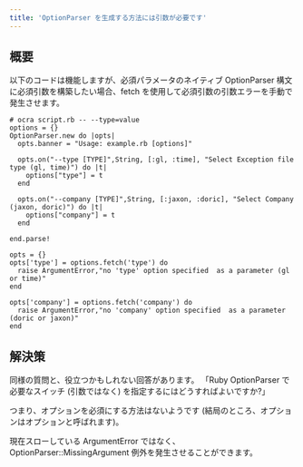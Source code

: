 ```yaml
---
title: 'OptionParser を生成する方法には引数が必要です'
---
```


## 概要
以下のコードは機能しますが、必須パラメータのネイティブ OptionParser 構文に必須引数を構築したい場合、fetch を使用して必須引数の引数エラーを手動で発生させます。

```
# ocra script.rb -- --type=value
options = {}
OptionParser.new do |opts|
  opts.banner = "Usage: example.rb [options]"

  opts.on("--type [TYPE]",String, [:gl, :time], "Select Exception file type (gl, time)") do |t|
    options["type"] = t
  end

  opts.on("--company [TYPE]",String, [:jaxon, :doric], "Select Company (jaxon, doric)") do |t|
    options["company"] = t
  end

end.parse!

opts = {}
opts['type'] = options.fetch('type') do
  raise ArgumentError,"no 'type' option specified  as a parameter (gl or time)"
end

opts['company'] = options.fetch('company') do
  raise ArgumentError,"no 'company' option specified  as a parameter (doric or jaxon)"
end

```
## 解決策
同様の質問と、役立つかもしれない回答があります。
「Ruby OptionParser で必要なスイッチ (引数ではなく) を指定するにはどうすればよいですか?」

つまり、オプションを必須にする方法はないようです (結局のところ、オプションはオプションと呼ばれます)。

現在スローしている ArgumentError ではなく、OptionParser::MissingArgument 例外を発生させることができます。

